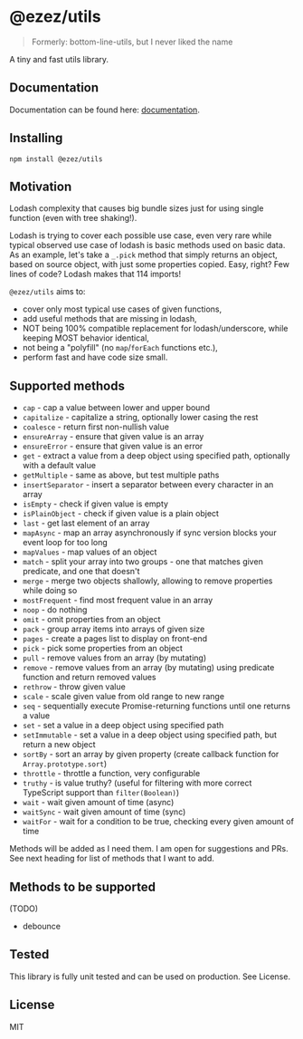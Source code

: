 # @ezez/utils

> Formerly: bottom-line-utils, but I never liked the name

A tiny and fast utils library.

## Documentation

Documentation can be found here: [documentation](https://ezez.dev/docs/utils/latest).

## Installing

`npm install @ezez/utils`

## Motivation

Lodash complexity that causes big bundle sizes just for using single function (even with tree shaking!).

Lodash is trying to cover each possible use case, even very rare while typical observed use case of lodash is basic
methods used on basic data. As an example, let's take a `_.pick` method that simply returns an object, based on source
object, with just some properties copied. Easy, right? Few lines of code? Lodash makes that 114 imports!

`@ezez/utils` aims to:
- cover only most typical use cases of given functions,
- add useful methods that are missing in lodash,
- NOT being 100% compatible replacement for lodash/underscore, while keeping MOST behavior identical,
- not being a "polyfill" (no `map`/`forEach` functions etc.),
- perform fast and have code size small.

## Supported methods

- `cap` - cap a value between lower and upper bound
- `capitalize` - capitalize a string, optionally lower casing the rest
- `coalesce` - return first non-nullish value
- `ensureArray` - ensure that given value is an array
- `ensureError` - ensure that given value is an error
- `get` - extract a value from a deep object using specified path, optionally with a default value
- `getMultiple` - same as above, but test multiple paths
- `insertSeparator` - insert a separator between every character in an array
- `isEmpty` - check if given value is empty
- `isPlainObject` - check if given value is a plain object
- `last` - get last element of an array
- `mapAsync` - map an array asynchronously if sync version blocks your event loop for too long
- `mapValues` - map values of an object
- `match` - split your array into two groups - one that matches given predicate, and one that doesn't
- `merge` - merge two objects shallowly, allowing to remove properties while doing so
- `mostFrequent` - find most frequent value in an array
- `noop` - do nothing
- `omit` - omit properties from an object
- `pack` - group array items into arrays of given size
- `pages` - create a pages list to display on front-end
- `pick` - pick some properties from an object
- `pull` - remove values from an array (by mutating)
- `remove` - remove values from an array (by mutating) using predicate function and return removed values
- `rethrow` - throw given value
- `scale` - scale given value from old range to new range
- `seq` - sequentially execute Promise-returning functions until one returns a value
- `set` - set a value in a deep object using specified path
- `setImmutable` - set a value in a deep object using specified path, but return a new object
- `sortBy` - sort an array by given property (create callback function for `Array.prototype.sort`)
- `throttle` - throttle a function, very configurable
- `truthy` - is value truthy? (useful for filtering with more correct TypeScript support than `filter(Boolean)`)
- `wait` - wait given amount of time (async)
- `waitSync` - wait given amount of time (sync)
- `waitFor` - wait for a condition to be true, checking every given amount of time

Methods will be added as I need them. I am open for suggestions and PRs. See next heading for list of methods that I
want to add.

## Methods to be supported

(TODO)
- debounce

## Tested

This library is fully unit tested and can be used on production. See License.

## License

MIT
